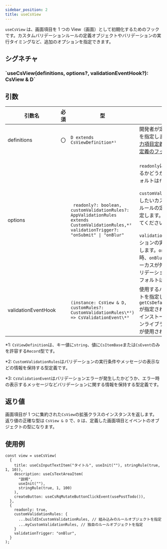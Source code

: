 ```yaml
---
sidebar_position: 2
title: useCsView
---
```


`useCsView` は、画面項目を 1 つの View（画面）として初期化するためのフックです。カスタムバリデーションルールの定義オブジェクトやバリデーションの実行タイミングなど、追加のオプションを指定できます。

## シグネチャ

<h3>`useCsView(definitions, options?, validationEventHook?): CsView & D`</h3>

## 引数

<table>
  <thead>
    <tr>
      <th>引数名</th>
      <th>必須</th>
      <th>型</th>
      <th>説明</th>
    </tr>
  </thead>
  <tbody>
    <tr>
      <td>definitions</td>
      <td>〇</td>
      <td><code>D extends CsViewDefinition*¹</code></td>
      <td>開発者が定義した画面項目の型を指定します。画面項目には<a href="../../../category/入力項目定義のフック">入力項目定義のフック</a>や<a href="../../../category/イベント定義のフック">イベント定義のフック</a>を指定できます。</td>
    </tr>
    <tr>
      <td>options</td>
      <td></td>
      <td><code> readonly?: boolean, customValidationRules?: AppValidationRules extends CustomValidationRules,*² validationTrigger?: "onSubmit" | "onBlur"</code></td>
      <td><p><code>readonly</code>には読み取り専用にするかどうかを指定します。 デフォルトは<code>false</code>です。</p>
        <p><code>customValidationRules</code>には適用したいカスタムバリデーションルールの定義オブジェクトを指定します。詳細は<a href="../../../implementation-guide/tips/add-custom-validation">TIPS</a>を参照してください。</p>
        <code>validationTrigger</code>にはバリデーションの実行タイミングを指定します。<code>onSubmit</code>はボタン押下時、<code>onBlur</code>は入力項目からフォーカスが外れたタイミングでバリデーションを実行します。デフォルトは<code>onSubmit</code>です。</td>
    </tr>
    <tr>
      <td>validationEventHook</td>
      <td></td>
      <td><code>(instance: CsView & D, customRules?: CustomValidationRules\*²) => CsValidationEvent\*³</code></td>
      <td>使用するバリデーションイベントを指定します。デフォルトは <code>getCsDefaultValidationEvent()</code>が指定されており、初期設定でインストールしたバリデーションライブラリに対応したフックが使用されます。</td>
    </tr>
  </tbody>
</table>

\*1: `CsViewDefinition`は、キー値に`string`、値に`CsItemBase`または`CsEvent`のみを許容する`Record`型です。

\*2: `CustomValidationRules`はバリデーションの実行条件やメッセージの表示などの情報を保持する型定義です。

\*3: `CsValidationEvent`はバリデーションエラーが発生したかどうか、エラー時の表示するメッセージなどバリデーションに関する情報を保持する型定義です。

## 返り値

画面項目が 1 つに集約された`CsView`の拡張クラスのインスタンスを返します。
返り値の正確な型は `CsView & D` で、`D` は、定義した画面項目とイベントのオブジェクトの型になります。

## 使用例

```tsx
const view = useCsView(
  {
    title: useCsInputTextItem("タイトル", useInit(""), stringRule(true, 1, 10)),
    description: useCsTextAreaItem(
      "説明",
      useInit(""),
      stringRule(true, 1, 100)
    ),
    createButton: useCsRqMutateButtonClickEvent(usePostTodo()),
  },
  {
    readonly: true,
    customValidationRules: {
      ...buildInCustomValidationRules, // 組み込みのルールオブジェクトを指定
      ...myCustomValidationRules, // 独自のルールオブジェクトを指定
    }
    validationTrigger: "onBlur",
  }
);
```
